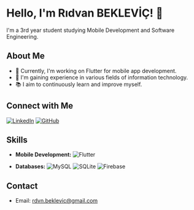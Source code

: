 # Hello, I'm Rıdvan BEKLEVİÇ! 👋

I'm a 3rd year student studying Mobile Development and Software Engineering.

## About Me

- 🌱 Currently, I'm working on Flutter for mobile app development.
- 🔭 I'm gaining experience in various fields of information technology.
- 📚 I aim to continuously learn and improve myself.

## Connect with Me

[![LinkedIn](https://img.shields.io/badge/LinkedIn-Profile-blue?style=for-the-badge&logo=linkedin)](https://www.linkedin.com/in/enes-okurterzi/)
[![GitHub](https://img.shields.io/badge/GitHub-Profile-blue?style=for-the-badge&logo=github)](https://github.com/beklevicRidvan)

## Skills


- **Mobile Development:** 
  ![Flutter](https://img.shields.io/badge/Flutter-Mobile%20Development-blueviolet?style=for-the-badge&logo=flutter)

- **Databases:** 
  ![MySQL](https://img.shields.io/badge/MySQL-Database-orange?style=for-the-badge&logo=mysql)
  ![SQLite](https://img.shields.io/badge/SQLite-Database-blue?style=for-the-badge&logo=sqlite)
  ![Firebase](https://img.shields.io/badge/Firebase-Database-yellow?style=for-the-badge&logo=firebase)

## Contact

- Email: [rdvn.beklevic@gmail.com](mailto:rdvn.beklevic@gmail.com)
